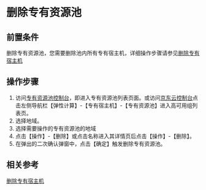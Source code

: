 # 删除专有资源池

## 前置条件

删除专有资源池，您需要删除池内所有专有宿主机，详细操作步骤请参见[删除专有宿主机](Delete-DH.md)

## 操作步骤

1. 访问[专有资源池控制台](https://cns-console.jdcloud.com/dedicatedpool/list)，即进入专有资源池列表页面。或访问[京东云控制台](https://console.jdcloud.com)点击左侧导航栏【弹性计算】-【专有宿主机】-【专有资源池】进入高可用组列表页。
2. 选择地域。
3. 选择需要操作的专有资源池的地域
4. 点击【操作】-【删除】或点击名称进入其详情页后点击【操作】-【删除】。
5. 在弹出的二次确认弹窗中，点击【确定】触发删除专有资源池。


## 相关参考

[删除专有宿主机](Delete-DH.md)
